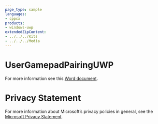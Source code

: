 ```yaml
---
page_type: sample
languages:
- cppcx
products:
- windows-uwp
extendedZipContent:
- ../../../Kits
- ../../../Media
---
```

# UserGamepadPairingUWP
For more information see this [Word document](Readme.docx).
# Privacy Statement
For more information about Microsoft’s privacy policies in general, see the [Microsoft Privacy Statement](https://privacy.microsoft.com/en-us/privacystatement/).
